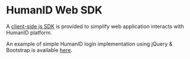 # HumanID Web SDK

A [client-side js SDK](client/dist/humanid-min.js) is provided to simplify web application interacts with HumanID platform. 

An example of simple HumanID login implementation using jQuery & Bootstrap is available [here](examples/login.html).